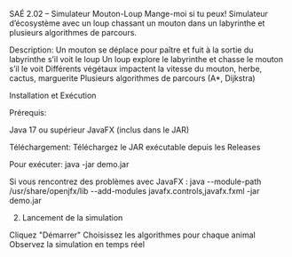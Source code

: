 SAÉ 2.02 – Simulateur Mouton-Loup
Mange-moi si tu peux!
Simulateur d’écosystème avec un loup chassant un mouton dans un labyrinthe et plusieurs algorithmes de parcours.

Description:
Un mouton se déplace pour paître et fuit à la sortie du labyrinthe s’il voit le loup
Un loup explore le labyrinthe et chasse le mouton s’il le voit
Différents végétaux impactent la vitesse du mouton, herbe, cactus, marguerite
Plusieurs algorithmes de parcours (A*, Dijkstra)

Installation et Exécution

Prérequis:

Java 17 ou supérieur
JavaFX (inclus dans le JAR)

Téléchargement:
Téléchargez le JAR exécutable depuis les Releases

Pour exécuter:
java -jar demo.jar

Si vous rencontrez des problèmes avec JavaFX :
java --module-path /usr/share/openjfx/lib --add-modules javafx.controls,javafx.fxml -jar demo.jar

2. Lancement de la simulation

Cliquez "Démarrer"
Choisissez les algorithmes pour chaque animal
Observez la simulation en temps réel
